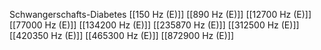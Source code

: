 Schwangerschafts-Diabetes
[[150 Hz (E)]]
[[890 Hz (E)]]
[[12700 Hz (E)]]
[[77000 Hz (E)]]
[[134200 Hz (E)]]
[[235870 Hz (E)]]
[[312500 Hz (E)]]
[[420350 Hz (E)]]
[[465300 Hz (E)]]
[[872900 Hz (E)]]